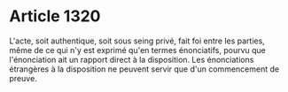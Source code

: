 # Article 1320

L'acte, soit authentique, soit sous seing privé, fait foi entre les parties, même de ce qui n'y est exprimé qu'en termes énonciatifs, pourvu que l'énonciation ait un rapport direct à la disposition. Les énonciations étrangères à la disposition ne peuvent servir que d'un commencement de preuve.